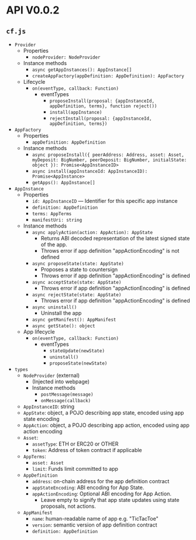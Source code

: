 # API V0.0.2
## `cf.js`

- `Provider`
    - Properties
        - `nodeProvider: NodeProvider`
    - Instance methods
        - `async getAppInstances(): AppInstance[]`
        - `createAppFactory(appDefinition: AppDefinition): AppFactory`
    - Lifecycle
        - `on(eventType, callback: Function)`
            - eventTypes
                - `proposeInstall(proposal: {appInstanceId, appDefinition, terms}, function reject())`
                - `install(appInstance)`
                - `rejectInstall(proposal: {appInstanceId, appDefinition, terms})`
- `AppFactory`
    - Properties
        - `appDefinition: AppDefinition`
    - Instance methods
        - `async proposeInstall({
                peerAddress: Address,
                asset: Asset,
                myDeposit: BigNumber,
                peerDeposit: BigNumber,
                initialState: object
           }): Promise<AppInstanceID>`
        - `async install(appInstanceId: AppInstanceID): Promise<AppInstance>`
        - `getApps(): AppInstance[]`
- `AppInstance`
    - Properties
        - `id: AppInstanceID` — Identifier for this specific app instance
        - `definition: AppDefinition`
        - `terms: AppTerms`
        - `manifestUri: string`
    - Instance methods
        - `async applyAction(action: AppAction): AppState`
            - Returns ABI decoded representation of the latest signed state of the app.
            - Throws error if app definition "appActionEncoding" is not defined
        - `async proposeState(state: AppState)`
            - Proposes a state to countersign
            - Throws error if app definition "appActionEncoding" is defined
        - `async acceptState(state: AppState)`
            - Throws error if app definition "appActionEncoding" is defined
        - `async rejectState(state: AppState)`
            - Throws error if app definition "appActionEncoding" is defined
        - `async uninstall()`
            - Uninstall the app
        - `async getManifest(): AppManifest`
        - `async getState(): object`
    - App lifecycle
        - `on(eventType, callback: Function)`
            - eventTypes
                - `stateUpdate(newState)`
                - `uninstall()`
                - `proposeState(newState)`
- `types`
    - `NodeProvider` (external)
        - (Injected into webpage)
        - Instance methods
            - `postMessage(message)`
            - `onMessage(callback)`
    - `AppInstanceID`: string
    - `AppState`: object, a POJO describing app state, encoded using app state encoding
    - `AppAction`: object, a POJO describing app action, encoded using app action encoding
    - `Asset`:
        - `assetType`: ETH or ERC20 or OTHER
        - `token`: Address of token contract if applicable
    - `AppTerms`:
        - `asset: Asset`
        - `limit`: Funds limit committed to app
    - `AppDefinition`
        - `address`: on-chain address for the app definition contract
        - `appStateEncoding`: ABI encoding for App State.
        - `appActionEncoding`: Optional ABI encoding for App Action. 
            - Leave empty to signify that app state updates using state proposals, not actions.
    - `AppManifest`
        - `name`: human-readable name of app e.g. "TicTacToe"
        - `version`: semantic version of app definition contract
        - `definition: AppDefinition`
